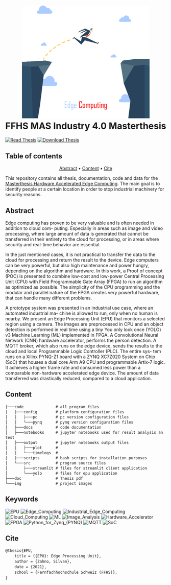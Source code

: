 <h1 align="center">
  <br>
  <img src="./img/edge-jump.png" alt="EPU Logo" width="400">
  <br>
  FFHS MAS Industry 4.0 Masterthesis
  <br>
</h1>

[![Read Thesis](https://img.shields.io/badge/Read-Thesis-blue)](https://github.com/tschinz/ffhs-masterthesis-epu/blob/master/doc/ffhs-mas-ind4_0-silvan_zahno-thesis.pdf) [![Download Thesis](https://img.shields.io/badge/Download-Thesis-brightgreen)](https://github.com/tschinz/ffhs-masterthesis-epu/raw/master/ffhs-mas-ind4_0-silvan_zahno-thesis-print.pdf)

## Table of contents

<p align="center">
  <a href="#abstract">Abstract</a> •
  <a href="#content">Content</a> •
  <a href="#cite">Cite</a>
</p>

This repository contains all thesis, documentation, code and data for the [Masterthesis Hardware Accelerated Edge Computing](https://github.com/tschinz/ffhs-masterthesis-epu).
The main goal is to identify people at a certain location in order to stop industrial machinery for security reasons.

## Abstract

Edge computing has proven to be very valuable and is often needed in addition to cloud com- puting. Especially in areas such as image and video processing, where large amount of data is generated that cannot be transferred in their entirety to the cloud for processing, or in areas where security and real-time behavior are essential.

In the just mentioned cases, it is not practical to transfer the data to the cloud for processing and return the result to the device. Edge computers can be very powerful, but also high maintenance and power hungry, depending on the algorithm and hardware. In this work, a Proof of concept (POC) is presented to combine low-cost and low-power Central Processing Unit (CPU) with Field Programmable Gate Array (FPGA) to run an algorithm as optimized as possible. The simplicity of the CPU programming and the modular and parallel nature of the FPGA creates very powerful hardware, that can handle many different problems.

A prototype system was presented in an industrial use case, where an automated industrial ma- chine is allowed to run, only when no human is nearby. We present an Edge Processing Unit (EPU) that monitors a selected region using a camera. The images are preprocessed in CPU and an object detection is performed in real time using a tiny You only look once (YOLO) v3 Machine Learning (ML) implemented in FPGA. A Convolutional Neural Network (CNN) hardware accelerator, performs the person detection. A MQTT broker, which also runs on the edge device, sends the results to the cloud and local Programmable Logic Controller (PLC). The entire sys- tem runs on a Xilinx PYNQ-Z1 board with a ZYNQ XC7Z020 System on Chip (SoC) that houses a dual core Arm A9 CPU and programmable Artix-7 logic. It achieves a higher frame rate and consumed less power than a comparable non-hardware accelerated edge device. The amount of data transferred was drastically reduced, compared to a cloud application.

## Content

```
├───code              # all program files
│   ├───config        # platform configuration files
│   │   ├───pc        # pc version configuration files
│   │   └───pynq      # pynq version configuration files
│   ├───docs          # code documentation
│   ├───notebooks     # jupyter notebooks used for result analysis an test
│   ├───output        # jupyter notebooks output files
│   │   ├───plot      # 
│   │   └───timelogs  #
│   ├───scripts       # bash scripts for installation purposes
│   └───src           # program source files
│       ├───streamlit # files for streamlit client application
│       └───yolo      # files for epu application
├───doc               # Thesis pdf
└───img               # project images
```

## Keywords
![EPU](https://img.shields.io/badge/-EPU-red) ![Edge_Computing](https://img.shields.io/badge/-Edge_Computing-red) ![Industrial_Edge_Computing](https://img.shields.io/badge/-Industrial_Edge_Computing-red) ![Cloud_Computing](https://img.shields.io/badge/-Cloud_Computing-red) ![ML](https://img.shields.io/badge/-ML-red) ![Image_Analysis](https://img.shields.io/badge/-Image_Analysis-red) ![Hardware_Accelerator](https://img.shields.io/badge/-Hardware_Accelerator-red) ![FPGA](https://img.shields.io/badge/-FPGA-red) ![Python_for_Zynq_(PYNQ)](https://img.shields.io/badge/-Python_for_Zynq_(PYNQ)-red) ![MQTT](https://img.shields.io/badge/-MQTT-red) ![SoC](https://img.shields.io/badge/-SoC-red)

## Cite

```latex
@thesis{EPU,
    title = {{EPU}: Edge Processing Unit},
    author = {Zahno, Silvan},
    date = {2021},
    school = {Fernfachhochschule Schweiz (FFHS)},
}
```

